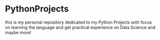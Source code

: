 # PythonProjects
this is my personal repository dedicated to my Python Projects with focus on learning the language and get practical experience on Data Science and maybe more!
